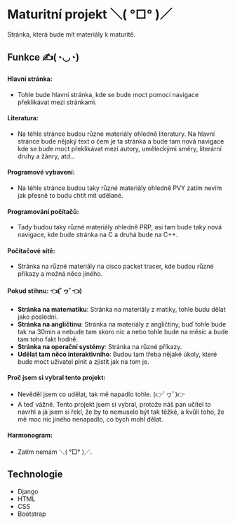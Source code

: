 # Maturitní projekt  ＼( °□° )／
Stránka, která bude mít materiály k maturitě.

## Funkce  ✍️(◔◡◔) 
#### **Hlavní stránka:**
- Tohle bude hlavní stránka, kde se bude moct pomocí navigace překlikávat mezi stránkami.
#### **Literatura:**
- Na téhle stránce budou různé materiály ohledně literatury. Na hlavní stránce bude nějaký text o čem je ta stránka a bude tam nová navigace kde se bude moct překlikávat mezi autory, uměleckými směry, literární druhy a žánry, atd...
#### **Programové vybavení:**
- Na téhle stránce budou taky různé materiály ohledně PVY zatím nevím jak přesně to budu chtít mít udělané.
#### **Programování počítačů:**
- Tady budou taky různé materiály ohledně  PRP, asi tam bude taky nová navigace, kde bude stránka na C a druhá bude na C++.
#### **Počítačové sítě:**
- Stránka na různé materiály na cisco packet tracer, kde budou různé příkazy a možná něco jiného.

#### **Pokud stihnu:** 👈(ﾟヮﾟ👈)
- **Stránka na matematiku**: Stránka na materiály z matiky, tohle budu dělat jako poslední.
- **Stránka na angličtinu**: Stránka na materiály z angličtiny, buď tohle bude tak na 30min a nebude tam skoro nic a nebo tohle bude na měsíc a bude tam toho fakt hodně.
- **Stránka na operační systémy**: Stránka na různé příkazy.
- **Udělat tam něco interaktivního**: Budou tam třeba nějaké úkoly, které bude moct uživatel plnit a zjistit jak na tom je. 

#### **Proč jsem si vybral tento projekt:**
- Nevěděl jsem co udělat, tak mě napadlo tohle. (👉ﾟヮﾟ)👉
- A teď vážně. Tento projekt jsem si vybral, protože náš pan učitel to navrhl a já jsem si řekl, že by to nemuselo být tak těžké, a kvůli toho, že mě moc nic jiného nenapadlo, co bych mohl dělat.

#### **Harmonogram:**
- Zatím nemám ＼( °□° )／.

## Technologie 
- Django
- HTML
- CSS
- Bootstrap
